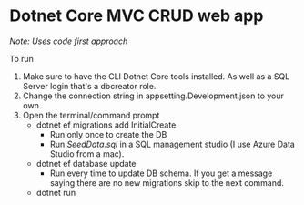 # Dotnet Core MVC CRUD web app

*Note: Uses code first approach*

To run

1. Make sure to have the CLI Dotnet Core tools installed. As well as a SQL Server login that's a dbcreator role.
2.	Change the connection string in appsetting.Development.json to your own.
3.	Open the terminal/command prompt
	*	dotnet ef migrations add InitialCreate
		* Run only once to create the DB
		* Run *SeedData.sql* in a SQL management studio (I use Azure Data Studio from a mac).
	*	dotnet ef database update
		* Run every time to update DB schema. If you get a message saying there are no new migrations
	      skip to the next command.
	*	dotnet run
